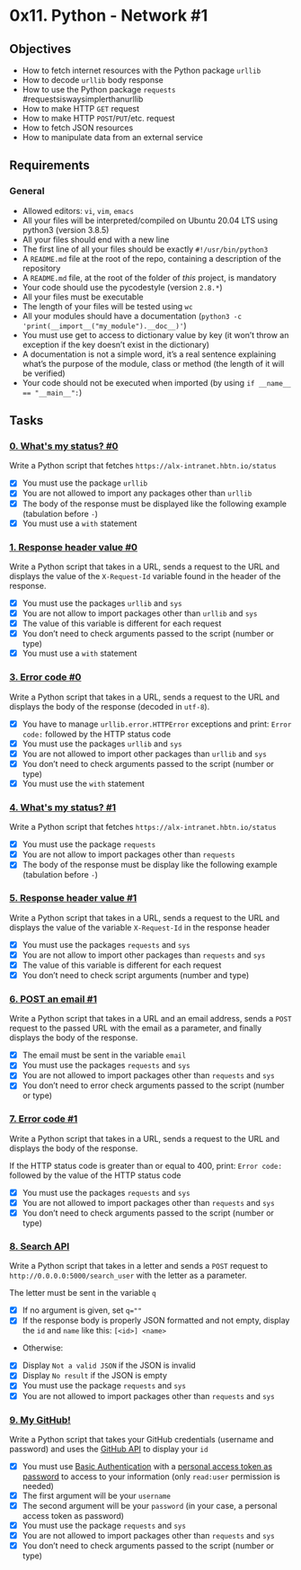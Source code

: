 # 0x11. Python - Network #1


## Objectives
- How to fetch internet resources with the Python package `urllib`
- How to decode `urllib` body response
- How to use the Python package `requests` #requestsiswaysimplerthanurllib
- How to make HTTP `GET` request
- How to make HTTP `POST`/`PUT`/etc. request
- How to fetch JSON resources
- How to manipulate data from an external service

## Requirements
### General
- Allowed editors: `vi`, `vim`, `emacs`
- All your files will be interpreted/compiled on Ubuntu 20.04 LTS using python3 (version 3.8.5)
- All your files should end with a new line
- The first line of all your files should be exactly `#!/usr/bin/python3`
- A `README.md` file at the root of the repo, containing a description of the repository
- A `README.md` file, at the root of the folder of *this* project, is mandatory
- Your code should use the pycodestyle (version `2.8.*`)
- All your files must be executable
- The length of your files will be tested using `wc`
- All your modules should have a documentation (`python3 -c 'print(__import__("my_module").__doc__)'`)
- You must use get to access to dictionary value by key (it won’t throw an exception if the key doesn’t exist in the dictionary)
- A documentation is not a simple word, it’s a real sentence explaining what’s the purpose of the module, class or method (the length of it will be verified)
- Your code should not be executed when imported (by using `if __name__ == "__main__":`)


## Tasks

### [0. What's my status? #0](./0-hbtn_status.py)
Write a Python script that fetches `https://alx-intranet.hbtn.io/status`

- [x] You must use the package `urllib`
- [x] You are not allowed to import any packages other than `urllib`
- [x] The body of the response must be displayed like the following example (tabulation before `-`)
- [x] You must use a `with` statement

### [1. Response header value #0](./1-hbtn_header.py)
Write a Python script that takes in a URL, sends a request to the URL and displays the value of the `X-Request-Id` variable found in the header of the response.

- [x] You must use the packages `urllib` and `sys`
- [x] You are not allow to import packages other than `urllib` and `sys`
- [x] The value of this variable is different for each request
- [x] You don’t need to check arguments passed to the script (number or type)
- [x] You must use a `with` statement

### [3. Error code #0](./3-error_code.py)
Write a Python script that takes in a URL, sends a request to the URL and displays the body of the response (decoded in `utf-8`).

- [x] You have to manage `urllib.error.HTTPError` exceptions and print: `Error code:` followed by the HTTP status code
- [x] You must use the packages `urllib` and `sys`
- [x] You are not allowed to import other packages than `urllib` and `sys`
- [x] You don’t need to check arguments passed to the script (number or type)
- [x] You must use the `with` statement

### [4. What's my status? #1](./4-hbtn_status.py)
Write a Python script that fetches `https://alx-intranet.hbtn.io/status`

- [x] You must use the package `requests`
- [x] You are not allow to import packages other than `requests`
- [x] The body of the response must be display like the following example (tabulation before `-`)

### [5. Response header value #1](./5-hbtn_header.py)
Write a Python script that takes in a URL, sends a request to the URL and displays the value of the variable `X-Request-Id` in the response header

- [x] You must use the packages `requests` and `sys`
- [x] You are not allow to import other packages than `requests` and `sys`
- [x] The value of this variable is different for each request
- [x] You don’t need to check script arguments (number and type)

### [6. POST an email #1](./6-post_email.py)
Write a Python script that takes in a URL and an email address, sends a `POST` request to the passed URL with the email as a parameter, and finally displays the body of the response.

- [x] The email must be sent in the variable `email`
- [x] You must use the packages `requests` and `sys`
- [x] You are not allowed to import packages other than `requests` and `sys`
- [x] You don’t need to error check arguments passed to the script (number or type)

### [7. Error code #1](./7-error_code.py)
Write a Python script that takes in a URL, sends a request to the URL and displays the body of the response.

If the HTTP status code is greater than or equal to 400, print: `Error code:` followed by the value of the HTTP status code
- [x] You must use the packages `requests` and `sys`
- [x] You are not allowed to import packages other than `requests` and `sys`
- [x] You don’t need to check arguments passed to the script (number or type)

### [8. Search API](./8-json_api.py)
Write a Python script that takes in a letter and sends a `POST` request to `http://0.0.0.0:5000/search_user` with the letter as a parameter.

The letter must be sent in the variable `q`
- [x] If no argument is given, set `q=""`
- [x] If the response body is properly JSON formatted and not empty, display the `id` and `name` like this: `[<id>] <name>`
- Otherwise:
 - [x] Display `Not a valid JSON` if the JSON is invalid
 - [x] Display `No result` if the JSON is empty
- [x] You must use the package `requests` and `sys`
- [x] You are not allowed to import packages other than `requests` and `sys`

### [9. My GitHub!](./10-my_github.py)
Write a Python script that takes your GitHub credentials (username and password) and uses the [GitHub API](https://docs.github.com/en/rest/users) to display your `id`

- [x] You must use [Basic Authentication](https://alx-intranet.hbtn.io/rltoken/VsPQfbYBgBA0PPdpdJNPIQ) with a [personal access token as password](https://alx-intranet.hbtn.io/rltoken/cQ7P5gl79x0I_3Pl3hG2hw) to access to your information (only `read:user` permission is needed)
- [x] The first argument will be your `username`
- [x] The second argument will be your `password` (in your case, a personal access token as password)
- [x] You must use the package `requests` and `sys`
- [x] You are not allowed to import packages other than `requests` and `sys`
- [x] You don’t need to check arguments passed to the script (number or type)